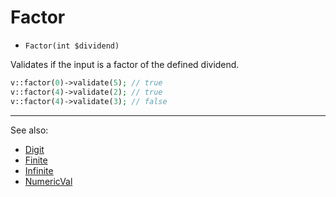 # Factor

- `Factor(int $dividend)`

Validates if the input is a factor of the defined dividend.

```php
v::factor(0)->validate(5); // true
v::factor(4)->validate(2); // true
v::factor(4)->validate(3); // false
```

***
See also:

  * [Digit](Digit.md)
  * [Finite](Finite.md)
  * [Infinite](Infinite.md)
  * [NumericVal](NumericVal.md)
